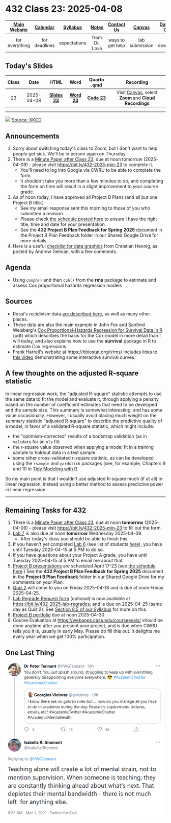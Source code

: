 # 432 Class 23: 2025-04-08

[Main Website](https://thomaselove.github.io/432-2025/) | [Calendar](https://thomaselove.github.io/432-2025/calendar.html) | [Syllabus](https://thomaselove.github.io/432-syllabus-2025/) | [Notes](https://thomaselove.github.io/432-notes/) | [Contact Us](https://thomaselove.github.io/432-2025/contact.html) | [Canvas](https://canvas.case.edu) | [Data and Code](https://github.com/THOMASELOVE/432-data) | [Sources](https://github.com/THOMASELOVE/432-classes-2024/tree/main/sources)
:-----------: | :--------------: | :----------: | :---------: | :-------------: | :-----------: | :------------: |:------:
for everything | for deadlines | expectations | from Dr. Love | ways to get help | lab submission | for downloads | to read

## Today's Slides

Class | Date | HTML | Word | Quarto .qmd | Recording
:---: | :--------: | :------: | :------: | :------: | :-------------:
23 | 2025-04-08 | **[Slides 23](https://thomaselove.github.io/432-slides-2025/slides23.html)** | **[Word 23](https://thomaselove.github.io/432-slides-2025/slides23w.docx)** | **[Code 23](https://github.com/THOMASELOVE/432-slides-2025/blob/main/slides23.qmd)** | Visit [Canvas](https://canvas.case.edu/), select **Zoom** and **Cloud Recordings**

---

![](https://imgs.xkcd.com/comics/assigning_numbers.png) [Source: XKCD](https://xkcd.com/2610/)

## Announcements

1. Sorry about switching today's class to Zoom, but I don't want to help people get sick. We'll be in person again on Thursday.
2. There is a [Minute Paper after Class 23](https://bit.ly/432-2025-min-23), due at noon tomorrow (2025-04-09) - please visit <https://bit.ly/432-2025-min-23> to complete it.
    - You'll need to log into Google via CWRU to be able to complete the form.
    - It shouldn't take you more than a few minutes to do, and completing the form on time will result in a slight improvement to your course grade. 
3. As of noon today, I have approved all Project B Plans (and all but one Project B title.)
    - See my email response sent this morning to those of you who submitted a revision.
    - Please check [the schedule posted here](https://github.com/THOMASELOVE/432-classes-2025/blob/main/projectB/README.md) to ensure I have the right title, time and date for your presentation.
    - See the **432 Project B Plan Feedback for Spring 2025** document in the Project B Plan Feedback folder in our Shared Google Drive for more details.
4. Here is a useful [checklist for data graphics](https://statmodeling.stat.columbia.edu/2022/03/15/a-checklist-for-data-graphics/) from Christian Hennig, as posted by Andrew Gelman, with a few comments.

## Agenda

- Using `coxph()` and then `cph()` from the **rms** package to estimate and assess Cox proportional hazards regression models

## Sources

- Rossi's recidivism data [are described here](https://rdrr.io/cran/carData/man/Rossi.html), as well as many other places.
- These data are also the main example in John Fox and Sanford Weisberg's [Cox Proportional-Hazards Regression for Survival Data in R](https://www.john-fox.ca/Companion/appendices/Appendix-Cox-Regression.pdf) (pdf) which describes the basis for the Cox model in more detail than I will today, and also explains how to use the **survival** package in R to estimate Cox regressions.
- Frank Harrell's website at <https://hbiostat.org/r/rms/> includes links to [this video](https://www.youtube.com/watch?v=EoIB_Obddrk) demonstrating some interactive survival curves.

## A few thoughts on the adjusted R-square statistic

In linear regression work, the "adjusted R-square" statistic attempts to use the same data to fit the model and evaluate it, through applying a penalty based on the number of coefficient estimates that need to be developed and the sample size. This summary is somewhat interesting, and has some value occasionally. However, I usually avoid placing much weight on the summary statistic "adjusted R-square" to describe the predictive quality of a model, in favor of a validated R-square statistic, which might include:

- the "optimism-corrected" results of a bootstrap validation (as in `validate` for an `ols` fit)
- the r-square value observed when applying a model fit in a training sample to holdout data in a test sample
- some other cross-validated r-square statistic, as can be developed using the `rsample` and `yardstick` packages (see, for example, Chapters 9 and 10 in [Tidy Modeling with R](https://www.tmwr.org/).

So my main point is that I wouldn't use adjusted R-square much (if at all) in linear regression, instead using a better method to assess predictive power in linear regression.

----

## Remaining Tasks for 432

1. There is a [Minute Paper after Class 23](https://bit.ly/432-2025-min-23), due at noon **tomorrow** (2025-04-09) - please visit <https://bit.ly/432-2025-min-23> to fill out the form.
2. [Lab 7](https://thomaselove.github.io/432-2025/lab7.html) is also due at noon **tomorrow** Wednesday 2025-04-09.
    - After today's class you should be able to finish this.
3. If you haven't yet completed [Lab 6](https://thomaselove.github.io/432-2025/lab6.html) (see list of students [here](https://github.com/THOMASELOVE/432-classes-2025/tree/main/lab6#no-submission-yet)), you have until Tuesday 2025-04-15 at 5 PM to do so.
4. If you have questions about your Project A grade, you have until Tuesday 2025-04-15 at 5 PM to email me about that.
5. [Project B presentations](https://thomaselove.github.io/432-2025/projB.html#the-presentation) are scheduled April 17-23 (see [the schedule here](https://github.com/THOMASELOVE/432-classes-2025/tree/main/projectB).) See the **432 Project B Plan Feedback for Spring 2025** document in the **Project B Plan Feedback** folder in our Shared Google Drive for my comments on your Plan.
6. [Quiz 2](https://thomaselove.github.io/432-2025/quiz2.html) will come to you on Friday 2025-04-18 and is due at noon Friday 2025-04-25.
7. [Lab Regrade Request form](https://bit.ly/432-2025-lab-regrades) (optional) is now available at <https://bit.ly/432-2025-lab-regrades>, and is due on 2025-04-25 (same day as Quiz 2). See [Section 8.5 of our Syllabus](https://thomaselove.github.io/432-syllabus-2025/08-grading.html) for more on this.
8. [Project B portfolio](https://thomaselove.github.io/432-2025/projB.html#the-project-portfolio) due at noon 2025-04-30
9. Course Evaluation at <https://webapps.case.edu/courseevals/> should be done anytime after you present your project, and is due when CWRU tells you it is, usually in early May. Please do fill this out. It delights me every year when we get 100% participation.


## One Last Thing

![](ghement_tw.png)
